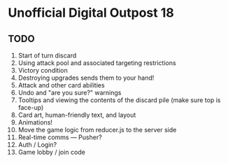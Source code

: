 # Unofficial Digital Outpost 18

## TODO

1. Start of turn discard
1. Using attack pool and associated targeting restrictions
1. Victory condition
1. Destroying upgrades sends them to your hand!
1. Attack and other card abilities
1. Undo and "are you sure?" warnings
1. Tooltips and viewing the contents of the discard pile (make sure top is face-up)
1. Card art, human-friendly text, and layout
1. Animations!
1. Move the game logic from reducer.js to the server side
1. Real-time comms — Pusher?
1. Auth / Login?
1. Game lobby / join code
